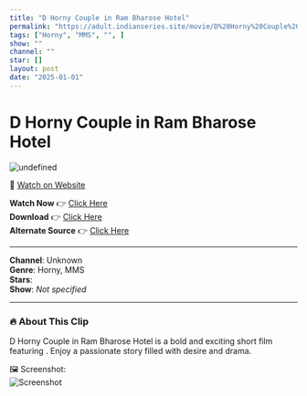 ```yaml
---
title: "D Horny Couple in Ram Bharose Hotel"
permalink: "https://adult.indianseries.site/movie/D%20Horny%20Couple%20in%20Ram%20Bharose%20Hotel"
tags: ["Horny", "MMS", "", ]
show: ""
channel: ""
star: []
layout: post
date: "2025-01-01"
---
```


# D Horny Couple in Ram Bharose Hotel

![undefined](https://desisins.com/wp-content/uploads/2024/08/Horny-Couple-in-Ram-Bharose-Hotel-MMS-DesiSins.com_.jpg)

🔗 [Watch on Website](https://adult.indianseries.site/movie/D%20Horny%20Couple%20in%20Ram%20Bharose%20Hotel)

**Watch Now** 👉 [Click Here](https://adult.indianseries.site/movie/D%20Horny%20Couple%20in%20Ram%20Bharose%20Hotel)  
**Download** 👉 [Click Here](https://adult.indianseries.site/movie/D%20Horny%20Couple%20in%20Ram%20Bharose%20Hotel)  
**Alternate Source** 👉 [Click Here](https://adult.indianseries.site/movie/D%20Horny%20Couple%20in%20Ram%20Bharose%20Hotel)

---

**Channel**: Unknown  
**Genre**: Horny, MMS  
**Stars**:   
**Show**: *Not specified*

---

### 🔥 About This Clip

D Horny Couple in Ram Bharose Hotel is a bold and exciting short film featuring . Enjoy a passionate story filled with desire and drama.
 
🖼️ Screenshot:  
![Screenshot](https://desisins.com/wp-content/uploads/2024/08/Horny-Couple-in-Ram-Bharose-Hotel-MMS-DesiSins.com_.jpg)
